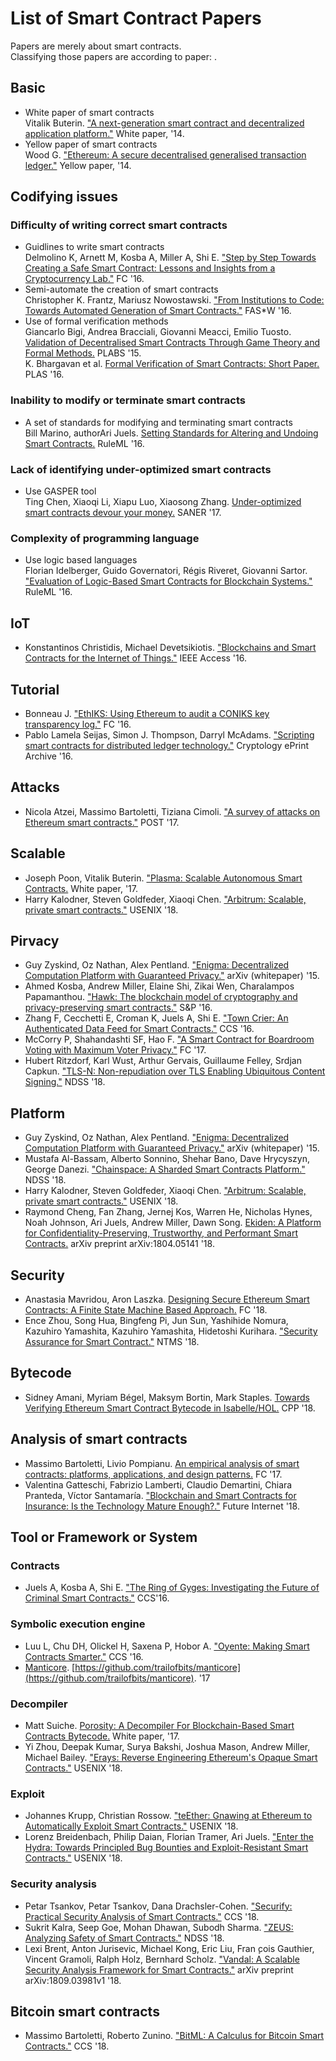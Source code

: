 # List of Smart Contract Papers
Papers are merely about smart contracts.  
Classifying those papers are according to paper: . 

## Basic
* White paper of smart contracts  
  Vitalik Buterin. ["A next-generation smart contract and decentralized application platform."](https://www.weusecoins.com/assets/pdf/library/Ethereum_white_paper-a_next_generation_smart_contract_and_decentralized_application_platform-vitalik-buterin.pdf) White paper, '14.  
* Yellow paper of smart contracts  
  Wood G. ["Ethereum: A secure decentralised generalised transaction ledger."](http://gavwood.com/paper.pdf) Yellow paper, '14.  

## Codifying issues
### Difficulty of writing correct smart contracts
* Guidlines to write smart contracts  
  Delmolino K, Arnett M, Kosba A, Miller A, Shi E. ["Step by Step Towards Creating a Safe Smart Contract: Lessons and Insights from a Cryptocurrency Lab."](http://fc16.ifca.ai/bitcoin/papers/DAKMS16.pdf) FC '16.  
* Semi-automate the creation of smart contracts  
  Christopher K. Frantz, Mariusz Nowostawski. ["From Institutions to Code: Towards Automated Generation of Smart Contracts."](https://ieeexplore.ieee.org/document/7789470) FAS*W '16.  
* Use of formal verification methods  
  Giancarlo Bigi, Andrea Bracciali, Giovanni Meacci, Emilio Tuosto. [Validation of Decentralised Smart Contracts Through Game Theory and Formal Methods.](https://link.springer.com/chapter/10.1007/978-3-319-25527-9_11) PLABS '15.  
  K. Bhargavan et al. [Formal Verification of Smart Contracts: Short Paper.](http://delivery.acm.org/10.1145/3000000/2993611/p91-bhargavan.pdfip=108.169.232.161&id=2993611&acc=OA&key=4D4702B0C3E38B35%2E4D4702B0C3E38B35%2E4D4702B0C3E38B35%2EB7370FA72C089961&__acm__=1543374312_ed51e1786fc3ef893548425eeb1b59e4) PLAS '16.  
### Inability to modify or terminate smart contracts
* A set of standards for modifying and terminating smart contracts    
  Bill Marino, authorAri Juels. [Setting Standards for Altering and Undoing Smart Contracts.](https://www.are.na/block/838820) RuleML '16.  
### Lack of identifying under-optimized smart contracts
* Use GASPER tool  
  Ting Chen, Xiaoqi Li, Xiapu Luo, Xiaosong Zhang. [Under-optimized smart contracts devour your money.](https://ieeexplore.ieee.org/document/7884650) SANER '17.  
### Complexity of programming language
* Use logic based languages  
  Florian Idelberger, Guido Governatori, Régis Riveret, Giovanni Sartor. ["Evaluation of Logic-Based Smart Contracts for Blockchain Systems."](https://pdfs.semanticscholar.org/00fc/74dc41586ca4172647aa58848c3af59e6c50.pdf?_ga=2.81558100.2117510310.1543371967-39145124.1543371967) RuleML '16.  

## IoT
* Konstantinos Christidis, Michael Devetsikiotis. ["Blockchains and Smart Contracts for the Internet of Things."](https://ieeexplore.ieee.org/abstract/document/7467408) IEEE Access '16.

## Tutorial

* Bonneau J. ["EthIKS: Using Ethereum to audit a CONIKS key transparency log."](http://fc16.ifca.ai/bitcoin/papers/Bon16a.pdf) FC '16.
* Pablo Lamela Seijas, Simon J. Thompson, Darryl McAdams. ["Scripting smart contracts for distributed ledger technology."](https://pdfs.semanticscholar.org/1621/0b8baf43504d8307ad1bec88c5c9c2317ecb.pdf?_ga=2.183212389.2117510310.1543371967-39145124.1543371967) Cryptology ePrint Archive '16.

## Attacks
* Nicola Atzei, Massimo Bartoletti, Tiziana Cimoli. ["A survey of attacks on Ethereum smart contracts."](https://eprint.iacr.org/2016/1007.pdf) POST '17.


## Scalable
* Joseph Poon, Vitalik Buterin. ["Plasma: Scalable Autonomous Smart Contracts.](https://plasma.io/plasma.pdf) White paper, '17.
* Harry Kalodner, Steven Goldfeder, Xiaoqi Chen. ["Arbitrum: Scalable, private smart contracts."](https://www.usenix.org/system/files/conference/usenixsecurity18/sec18-kalodner.pdf) USENIX '18.

## Pirvacy
* Guy Zyskind, Oz Nathan, Alex Pentland. ["Enigma: Decentralized Computation Platform with Guaranteed Privacy."](https://enigma.co/enigma_full.pdf) arXiv (whitepaper) '15.
* Ahmed Kosba, Andrew Miller, Elaine Shi, Zikai Wen, Charalampos Papamanthou. ["Hawk: The blockchain model of cryptography and privacy-preserving smart contracts."](https://ieeexplore.ieee.org/document/7546538) S&P '16.
* Zhang F, Cecchetti E, Croman K, Juels A, Shi E. ["Town Crier: An Authenticated Data Feed for Smart Contracts."](https://eprint.iacr.org/2016/168.pdf) CCS '16.
* McCorry P, Shahandashti SF, Hao F. ["A Smart Contract for Boardroom Voting with Maximum Voter Privacy."](http://fc17.ifca.ai/preproceedings/paper_80.pdf) FC '17.
* Hubert Ritzdorf, Karl Wust, Arthur Gervais, Guillaume Felley, Srdjan Capkun. ["TLS-N: Non-repudiation over TLS Enabling Ubiquitous Content Signing."](http://wp.internetsociety.org/ndss/wp-content/uploads/sites/25/2018/02/ndss2018_09-4_Ritzdorf_paper.pdf) NDSS '18.

## Platform
* Guy Zyskind, Oz Nathan, Alex Pentland. ["Enigma: Decentralized Computation Platform with Guaranteed Privacy."](https://enigma.co/enigma_full.pdf) arXiv (whitepaper) '15.
* Mustafa Al-Bassam, Alberto Sonnino, Shehar Bano, Dave Hrycyszyn, George Danezi. ["Chainspace: A Sharded Smart Contracts Platform."](http://wp.internetsociety.org/ndss/wp-content/uploads/sites/25/2018/02/ndss2018_09-2_Al-Bassam_paper.pdf) NDSS '18.
* Harry Kalodner, Steven Goldfeder, Xiaoqi Chen. ["Arbitrum: Scalable, private smart contracts."](https://www.usenix.org/system/files/conference/usenixsecurity18/sec18-kalodner.pdf) USENIX '18.
* Raymond Cheng, Fan Zhang, Jernej Kos, Warren He, Nicholas Hynes, Noah Johnson, Ari Juels, Andrew Miller, Dawn Song. [Ekiden: A Platform for Confidentiality-Preserving, Trustworthy, and Performant Smart Contracts.](https://arxiv.org/pdf/1804.05141.pdf) arXiv preprint arXiv:1804.05141 '18.

## Security
* Anastasia Mavridou, Aron Laszka. [Designing Secure Ethereum Smart Contracts: A Finite State Machine Based Approach.](https://arxiv.org/pdf/1711.09327.pdf) FC '18.
* Ence Zhou, Song Hua, Bingfeng Pi, Jun Sun, Yashihide Nomura, Kazuhiro Yamashita, Kazuhiro Yamashita, Hidetoshi Kurihara. ["Security Assurance for Smart Contract."](https://ieeexplore.ieee.org/document/8328743/authors#authors) NTMS '18.

## Bytecode
* Sidney Amani, Myriam Bégel, Maksym Bortin, Mark Staples. [Towards Verifying Ethereum Smart Contract Bytecode in Isabelle/HOL.](https://ts.data61.csiro.au/publications/csiro_full_text//Amani_BBS_18.pdf) CPP '18.

## Analysis of smart contracts
* Massimo Bartoletti, Livio Pompianu. [An empirical analysis of smart contracts: platforms, applications, and design patterns.](https://arxiv.org/pdf/1703.06322.pdf) FC '17.
* Valentina Gatteschi, Fabrizio Lamberti, Claudio Demartini, Chiara Pranteda, Víctor Santamaría. ["Blockchain and Smart Contracts for Insurance: Is the Technology Mature Enough?."](https://www.mdpi.com/1999-5903/10/2/20/pdf) Future Internet '18.

## Tool or Framework or System
### Contracts
* Juels A, Kosba A, Shi E. ["The Ring of Gyges: Investigating the Future of Criminal Smart Contracts."](https://www.initc3.org/files/Gyges.pdf) CCS'16.

### Symbolic execution engine
* Luu L, Chu DH, Olickel H, Saxena P, Hobor A. ["Oyente: Making Smart Contracts Smarter."](https://www.comp.nus.edu.sg/~loiluu/papers/oyente.pdf) CCS '16.
* [Manticore](https://media.readthedocs.org/pdf/manticore/latest/manticore.pdf). [https://github.com/trailofbits/manticore](https://github.com/trailofbits/manticore). '17

### Decompiler
* Matt Suiche. [Porosity: A Decompiler For Blockchain-Based Smart Contracts Bytecode.](https://www.comae.com/reports/dc25-msuiche-Porosity-Decompiling-Ethereum-Smart-Contracts-wp.pdf) White paper, '17.
* Yi Zhou, Deepak Kumar, Surya Bakshi, Joshua Mason, Andrew Miller, Michael Bailey. ["Erays: Reverse Engineering Ethereum's Opaque Smart Contracts."](https://www.usenix.org/system/files/conference/usenixsecurity18/sec18-zhou.pdf) USENIX '18.

### Exploit
* Johannes Krupp, Christian Rossow. ["teEther: Gnawing at Ethereum to Automatically Exploit Smart Contracts."](https://www.usenix.org/system/files/conference/usenixsecurity18/sec18-krupp.pdf) USENIX '18.
* Lorenz Breidenbach, Philip Daian, Florian Tramer, Ari Juels. ["Enter the Hydra: Towards Principled Bug Bounties and Exploit-Resistant Smart Contracts."](https://www.usenix.org/system/files/conference/usenixsecurity18/sec18-breidenbach.pdf) USENIX '18.

### Security analysis
* Petar Tsankov, Petar Tsankov, Dana Drachsler-Cohen. ["Securify: Practical Security Analysis of Smart Contracts."](https://arxiv.org/pdf/1806.01143.pdf) CCS '18.
* Sukrit Kalra, Seep Goe, Mohan Dhawan, Subodh Sharma. ["ZEUS: Analyzing Safety of Smart Contracts."](http://wp.internetsociety.org/ndss/wp-content/uploads/sites/25/2018/02/ndss2018_09-1_Kalra_paper.pdf) NDSS '18.
* Lexi Brent, Anton Jurisevic, Michael Kong, Eric Liu, Fran ̧cois Gauthier, Vincent Gramoli, Ralph Holz, Bernhard Scholz. ["Vandal:  A Scalable Security Analysis Framework for Smart Contracts."](https://arxiv.org/pdf/1809.03981.pdf) arXiv preprint arXiv:1809.03981v1 '18.

## Bitcoin smart contracts
* Massimo Bartoletti, Roberto Zunino. ["BitML: A Calculus for Bitcoin Smart Contracts."](https://eprint.iacr.org/2018/122.pdf) CCS '18.
